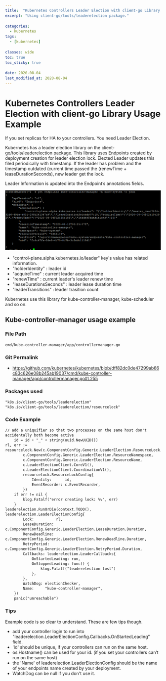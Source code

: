 ```yaml
---
title:  "Kubernetes Controllers Leader Election with client-go Library Usage Example"
excerpt: "Using client-go/tools/leaderelection package."

categories:
  - kubernetes
tags:
  - [kubernetes]

classes: wide
toc: true
toc_sticky: true
 
date: 2020-08-04
last_modified_at: 2020-08-04
---
```

# Kubernetes Controllers Leader Election with client-go Library Usage Example
If you set replicas for HA to your controllers. You need Leader Election.

Kubernetes has a leader election library on the client-go/tools/leaderelection package. This library uses Endpoints created by deployment creation for leader election lock. Elected Leader updates this filed periodically with timestamp. If the leader has problem and the timestamp outdated (current time passed the (renewTime + leaseDurationSeconds), new leader get the lock.

Leader Information is updated into the Endpoint’s annotations fields.

![kubernetes kube-controller-manager endpoints describe](/assets/img/kubernetes/2020-12-23-18-44-04.png)

- "control-plane.alpha.kubernetes.io/leader" key's value has related information.
- "holderIdentity" : leader id
- "acquireTime" : current leader acquired time
- "renewTime" : current leader's leader renew time
- "leaseDurationsSeconds" : leader lease duration time
- "leaderTransitions" : leader trasition count

Kubernetes use this library for kube-controller-manager, kube-scheduler and so on.

## Kube-controller-manager usage example
### File Path
```
cmd/kube-controller-manager/app/controllermanager.go
```

### Git Permalink
- https://github.com/kubernetes/kubernetes/blob/dff82dc0de47299ab66c83c626e08b245ab19037/cmd/kube-controller-manager/app/controllermanager.go#L255

### Packages used
```
"k8s.io/client-go/tools/leaderelection"
"k8s.io/client-go/tools/leaderelection/resourcelock"
```

### Code Example
```
// add a uniquifier so that two processes on the same host don't accidentally both become active
    id = id + "_" + string(uuid.NewUUID())
rl, err := resourcelock.New(c.ComponentConfig.Generic.LeaderElection.ResourceLock,
        c.ComponentConfig.Generic.LeaderElection.ResourceNamespace,
        c.ComponentConfig.Generic.LeaderElection.ResourceName,
        c.LeaderElectionClient.CoreV1(),
        c.LeaderElectionClient.CoordinationV1(),
        resourcelock.ResourceLockConfig{
            Identity:      id,
            EventRecorder: c.EventRecorder,
        })
    if err != nil {
        klog.Fatalf("error creating lock: %v", err)
    }
leaderelection.RunOrDie(context.TODO(), leaderelection.LeaderElectionConfig{
        Lock:          rl,
        LeaseDuration: c.ComponentConfig.Generic.LeaderElection.LeaseDuration.Duration,
        RenewDeadline: c.ComponentConfig.Generic.LeaderElection.RenewDeadline.Duration,
        RetryPeriod:   c.ComponentConfig.Generic.LeaderElection.RetryPeriod.Duration,
        Callbacks: leaderelection.LeaderCallbacks{
            OnStartedLeading: run,
            OnStoppedLeading: func() {
                klog.Fatalf("leaderelection lost")
            },
        },
        WatchDog: electionChecker,
        Name:     "kube-controller-manager",
    })
    panic("unreachable")
```

### Tips
Example code is so clear to understand. These are few tips though.

- add your controller login to run into "leaderelection.LeaderElectionConfig.Callbacks.OnStartedLeading" field.
- 'id' should be unique, if your controllers can run on the same host.
- os.Hostname() can be used for your id. (if you set your controllers can’t run on the same host)
- the 'Name' of leaderelection.LeaderElectionConfig should be the name of your endpoints name created by your deployment.
- WatchDog can be null if you don't use it.